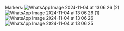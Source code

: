 Markers: 
![WhatsApp Image 2024-11-04 at 13 06 26 (2)](https://github.com/user-attachments/assets/d36e4aec-78c5-40e8-9c51-ebf240c6a0eb)
![WhatsApp Image 2024-11-04 at 13 06 26 (1)](https://github.com/user-attachments/assets/4a28a638-156f-4891-b3b4-401d20ba1c46)
![WhatsApp Image 2024-11-04 at 13 06 26](https://github.com/user-attachments/assets/ffb5a107-1548-4279-8300-6827c11905c3)
![WhatsApp Image 2024-11-04 at 13 06 25](https://github.com/user-attachments/assets/a8aa2a9e-ef51-429b-a0bd-86bf15f5c22d)
